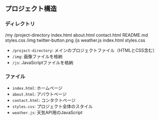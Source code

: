 ## プロジェクト構造

### ディレクトリ

/my 
    /project-directory index.html about.html contact.html README.md styles.css 
    /img twitter-button.png 
    /js weather.js index.html styles.css


- `/project-directory`: メインのプロジェクトファイル（HTMLとCSS含む）
- `/img`: 画像ファイルを格納
- `/js`: JavaScriptファイルを格納

### ファイル

- `index.html`: ホームページ
- `about.html`: アバウトページ
- `contact.html`: コンタクトページ
- `styles.css`: プロジェクト全体のスタイル
- `weather.js`: 天気API用のJavaScript
